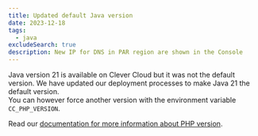 ```yaml
---
title: Updated default Java version
date: 2023-12-18
tags:
  - java
excludeSearch: true
description: New IP for DNS in PAR region are shown in the Console
---
```


Java version 21 is available on Clever Cloud but it was not the default version. We have updated our deployment processes to make Java 21 the default version.  
You can however force another version with the environment variable `CC_PHP_VERSION`.

Read our [documentation for more information about PHP version](doc/applications/php/#choose-your-php-version).
